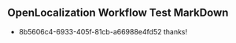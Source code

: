 ## OpenLocalization Workflow Test MarkDown

* 8b5606c4-6933-405f-81cb-a66988e4fd52 
thanks!



<!--HONumber=Jan16_HO4-->
